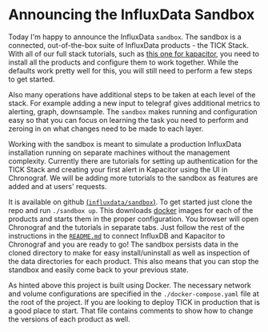 # Announcing the InfluxData Sandbox

Today I'm happy to announce the InfluxData `sandbox`. The sandbox is a connected, out-of-the-box suite of InfluxData products - the TICK Stack. With all of our full stack tutorials, such as [this one for kapacitor](https://docs.influxdata.com/kapacitor/v1.2/introduction/getting_started/), you need to install all the products and configure them to work together.  While the defaults work pretty well for this, you will still need to perform a few steps to get started. 

Also many operations have additional steps to be taken at each level of the stack. For example adding a new input to telegraf gives additional metrics to alerting, graph, downsample. The `sandbox` makes running and configuration easy so that you can focus on learning the task you need to perform and zeroing in on what changes need to be made to each layer. 

Working with the sandbox is meant to simulate a production InfluxData installation running on separate machines without the management complexity. Currently there are tutorials for setting up authentication for the TICK Stack and creating your first alert in Kapacitor using the UI in Chronograf. We will be adding more tutorials to the sandbox as features are added and at users' requests. 

It is available on github [(`influxdata/sandbox`)](https://github.com/influxdata/sandbox). To get started just clone the repo and run `./sandbox up`. This downloads [docker](https://docker.com) images for each of the products and starts them in the proper configuration. You browser will open Chronograf and the tutorials in separate tabs. Just follow the rest of the instructions in the [`README.md`](https://github.com/influxdata/sandbox) to connect InfluxDB and Kapacitor to Chronograf and you are ready to go! The sandbox persists data in the cloned directory to make for easy install/uninstall as well as inspection of the data directories for each product. This also means that you can stop the standbox and easily come back to your previous state.

As hinted above this project is built using Docker. The necessary network and volume configurations are specified in the `./docker-compose.yaml` file at the root of the project. If you are looking to deploy TICK in production that is a good place to start. That file contains comments to show how to change the versions of each product as well. 